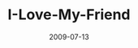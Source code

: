 ---
layout: music 
title: "I-Love-My-Friend"
series: "We Love Cincinnati"
date: 2009-07-13 
description: "Alli Patterson talks about how relating to Jesus as a friend is essential to engaging in city-changing relationships."
audio: "http://s3.amazonaws.com/crossroadsaudiomessages/LoveMyFriend.mp3"
audio-duration: "39:55"
src: "http://www.crossroads.net/players/media/mediumHz/190x110_LoveCincy.jpg"
---